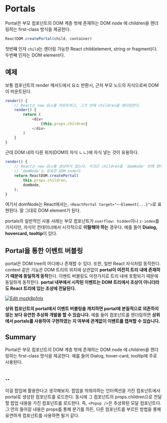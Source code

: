 # Portals

Portal은 부모 컴포넌트의 DOM 계층 밖에 존재하는 DOM node 에 children을 렌더링하는 first-class 방식을 제공한다.

```javascript
ReactDOM.createPortal(child, container)
```

첫번쨰 인자 `child`는 렌더링 가능한 React child(element, string or fragment)다. 두번째 인자는 DOM element다.

## 예제

보통 컴포넌트의 render 메서드에서 요소 반환시, 근처 부모 노드의 자식으로써 DOM이 마운트된다.

```javascript
render() {
    // React는 new div를 마운트하고, 그거 안에 children을 렌더링한다.
    render() {
        return (
            <div>
                {this.props.children}
            </div>
        )
    }
}
```

근데 DOM 내의 다른 위치(DOM의 자식 ㄴㄴ)에 자식 넣는 것이 유용하다.

```javascript
render() {
    // React는 new div를 생성하지 않는다. 이것은 children을 'domNode' 안에 렌더링한다.
    // 'domNode'는 유효한 DOM node다.
    return ReactDOM.createPortal(
        this.props.children,
        domNode,
    );
}
```

여기서 domNode는 React에서는, `<ReactPortal target="~~Element{...}">`로 표현된다. 말 그대로 DOM element가 된다.

portals의 일반적인 사용 사례는 부모 컴포넌트가 `overflow: hidden`이나 `z-index`를 가지지만, 자식이 컨테이너에서 시각적으로 **이탈해야 하는** 경우다. 예를 들어 **Dialog, hovercard, tooltip**이 있다.

## Portal을 통한 이벤트 버블링

portal은 DOM tree의 어디에나 존재할 수 있다. 또한, 일반 React 자식처럼 동작한다. context 같은 기능은 DOM 트리의 위치에 상관없이 **portal이 여전히 트리 내에 존재하기 때문에 동일하게 동작**한다. 이벤트 버블링도 마찬가지로 트리 내에 포함되기 때문에 동일하게 동작한다. **portal 내부에서 시작된 이벤트는 DOM 트리에서 조상이 아니더라도 React 트리에 있는 조상에 전달된다.**

[![Edit mozk8p1nlx](https://codesandbox.io/static/img/play-codesandbox.svg)](https://codesandbox.io/s/mozk8p1nlx)


**상위 컴포넌트의 portal에서 이벤트 버블링을 캐치하면 portal에 본질적으로 의존하지않는 보다 유연한 추상화 개발을 할 수 있습니다.** 예를 들어 <Popup /> 컴포넌트를 렌더링하면 **상위에서 portals를 사용하여 구현하였는 지 여부에 관계없이 이벤트를 캡쳐할 수 있습니다.**

## Summary

Portal은 부모 컴포넌트의 DOM 계층 밖에 존재하는 DOM node 에 children을 렌더링하는 first-class 방식을 제공한다. 예를 들어 Dialog, hover-card, tooltip에 주로 사용된다.

## ..

이걸 팝업에 활용한다고 생각해보자. 팝업을 띄워야하는 인터랙션을 가진 컴포넌트에서 portal로 생성된 컴포넌트를 로드한다. 동시에 그 컴포넌트의 props.children으로 전달할 팝업 내용을 가진 컴포넌트를 로드한다. 즉, `<Popup />`은 추상화된 모달 컴포넌트다. 그 안의 들어갈 내용은 props를 통해 분기를 하든, 다른 컴포넌트를 부르든 방법을 통해 유연하게 컴포넌트를 사용하면 될거 같다.
